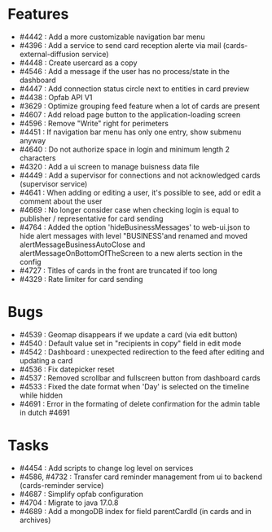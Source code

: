 # Features

- #4442 : Add a more customizable navigation bar menu
- #4396 : Add a service to send card reception alerte via mail (cards-external-diffusion service)
- #4448 : Create usercard as a copy
- #4546 : Add a message if the user has no process/state in the dashboard
- #4447 : Add connection status circle next to entities in card preview
- #4438 : Opfab API V1
- #3629 : Optimize grouping feed feature when a lot of cards are present
- #4607 : Add reload page button to the application-loading screen
- #4596 : Remove "Write" right for perimeters
- #4451 : If navigation bar menu has only one entry, show submenu anyway
- #4640 : Do not authorize space in login and minimum length 2 characters
- #4320 : Add a ui screen to manage buisness data file
- #4449 : Add a supervisor for connections and not acknowledged cards (supervisor service)
- #4641 : When adding or editing a user, it's possible to see, add or edit a comment about the user
- #4669 : No longer consider case when checking login is equal to publisher / representative for card sending
- #4764 : Added the option 'hideBusinessMessages' to web-ui.json to hide alert messages with level "BUSINESS'and renamed and moved alertMessageBusinessAutoClose and alertMessageOnBottomOfTheScreen to a new alerts section in the config
- #4727 : Titles of cards in the front are truncated if too long
- #4329 : Rate limiter for card sending


# Bugs

- #4539 : Geomap disappears if we update a card (via edit button)
- #4540 : Default value set in "recipients in copy" field in edit mode
- #4542 : Dashboard : unexpected redirection to the feed after editing and updating a card
- #4536 : Fix datepicker reset
- #4537 : Removed scrollbar and fullscreen button from dashboard cards
- #4533 : Fixed the date format when 'Day' is selected on the timeline while hidden
- #4691 : Error in the formating of delete confirmation for the admin table in dutch #4691


# Tasks

 - #4454 : Add scripts to change log level on services
 - #4586, #4732 : Transfer card reminder management from ui to backend (cards-reminder service)
 - #4687 : Simplify opfab configuration
 - #4704 : Migrate to java 17.0.8
 - #4689 : Add a mongoDB index for field parentCardId (in cards and in archives)
